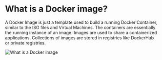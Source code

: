 # What is a Docker image?

A Docker Image is just a template used to build a running Docker Container, similar to the ISO files and Virtual Machines. The containers are essentially the running instance of an image. Images are used to share a containerized applications. Collections of images are stored in registries like DockerHub or private registries.

![What is a Docker image](https://cdn.devdojo.com/posts/images/April2020/1*p8k1b2DZTQEW_yf0hYniXw.jpg)